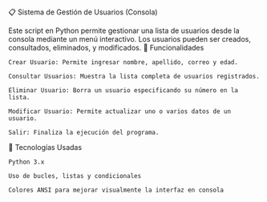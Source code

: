 📋 Sistema de Gestión de Usuarios (Consola)

Este script en Python permite gestionar una lista de usuarios desde la consola mediante un menú interactivo. Los usuarios pueden ser creados, consultados, eliminados, y modificados.
🚀 Funcionalidades

    Crear Usuario: Permite ingresar nombre, apellido, correo y edad.

    Consultar Usuarios: Muestra la lista completa de usuarios registrados.

    Eliminar Usuario: Borra un usuario especificando su número en la lista.

    Modificar Usuario: Permite actualizar uno o varios datos de un usuario.

    Salir: Finaliza la ejecución del programa.

🧰 Tecnologías Usadas

    Python 3.x

    Uso de bucles, listas y condicionales

    Colores ANSI para mejorar visualmente la interfaz en consola
